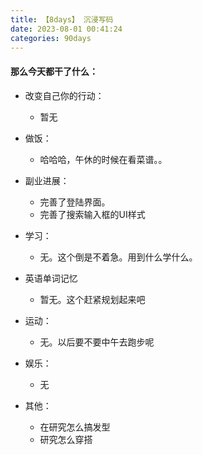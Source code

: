 ```yaml
---
title: 【8days】 沉浸写码
date: 2023-08-01 00:41:24
categories: 90days
---
```


#### 那么今天都干了什么：
* 改变自己你的行动：
   - 暂无

* 做饭：
   - 哈哈哈，午休的时候在看菜谱。。

* 副业进展：
    - 完善了登陆界面。
    - 完善了搜索输入框的UI样式

* 学习： 
    - 无。这个倒是不着急。用到什么学什么。

* 英语单词记忆
    - 暂无。这个赶紧规划起来吧

* 运动：
    - 无。以后要不要中午去跑步呢

* 娱乐：
    - 无

* 其他：
    - 在研究怎么搞发型
    - 研究怎么穿搭



